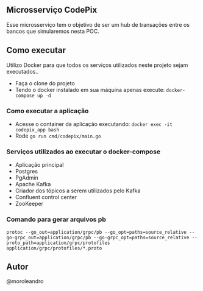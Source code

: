 ## Microsserviço CodePix

Esse microsserviço tem o objetivo de ser um hub de transações entre os bancos que simularemos nesta POC.

## Como executar

Utilizo Docker para que todos os serviços utilizados neste projeto sejam executados..

- Faça o clone do projeto
- Tendo o docker instalado em sua máquina apenas execute:
`docker-compose up -d`

### Como executar a aplicação
- Acesse o container da aplicação executando: `docker exec -it codepix_app bash`
- Rode `go run cmd/codepix/main.go`

### Serviços utilizados ao executar o docker-compose

- Aplicação principal
- Postgres
- PgAdmin
- Apache Kafka
- Criador dos tópicos a serem utilizados pelo Kafka
- Confluent control center
- ZooKeeper

### Comando para gerar arquivos pb
```buildoutcfg
protoc --go_out=application/grpc/pb --go_opt=paths=source_relative --go-grpc_out=application/grpc/pb --go-grpc_opt=paths=source_relative --proto_path=application/grpc/protofiles application/grpc/protofiles/*.proto
```

## Autor
@moroleandro

 
